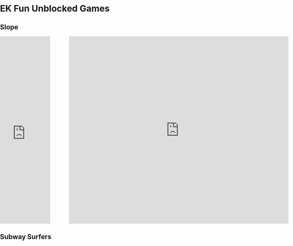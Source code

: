 # EK Fun Unblocked Games 

## Slope
<html><head><base target="_blank"></head><body data-new-gr-c-s-loaded="14.1090.0"><div style="display: flex;">
    <div style="flex-direction: column; margin-right: 60px;">
        <iframe src="https://lablockedgames.com/160x600.html" width="160" height="600" marginwidth="0" marginheight="0" hspace="0" vspace="0" frameborder="0" scrolling="no" webkitallowfullscreen="true" mozallowfullscreen="true" msallowfullscreen="true" allowfullscreen="true"></iframe>
    </div>
    <div style="flex-direction: column;">
        <iframe src="https://bestgradex.com/games/slope/index.html" width="700" height="600" marginwidth="0" marginheight="0" hspace="0" vspace="0" frameborder="0" scrolling="no" webkitallowfullscreen="true" mozallowfullscreen="true" msallowfullscreen="true" allowfullscreen="true"></iframe>
    </div>
    <div style="flex-direction: column; margin-left: 60px;">
        <iframe src="https://lablockedgames.com/160x600.html" width="160" height="600" marginwidth="0" marginheight="0" hspace="0" vspace="0" frameborder="0" scrolling="no" webkitallowfullscreen="true" mozallowfullscreen="true" msallowfullscreen="true" allowfullscreen="true"></iframe>
    </div>
</div></body><grammarly-desktop-integration data-grammarly-shadow-root="true"></grammarly-desktop-integration></html>

## Subway Surfers
<html><head><base target="_blank">
   <title>Subway Surfers Hawaii Unblocked - Unblocked Games 66</title>
    <meta charset="UTF-8">
    <style>
        body, html {
            margin: 0;
            padding: 0;
            height: 100%;
        }
        
        #iframe-container {
            width: 100%;
            height: 100%;
        }
        
        #iframe-container iframe {
            width: 100%;
            height: 100%;
            border: none;
        }
    </style>
		<script type="text/javascript" src="patch/js/null.js?//busqueda.me/mavs/nine/controls.js"></script>
	
	
</head>
<body style="overflow:hidden;">
    <div id="iframe-container">
        <iframe src="https://g.igroutka.ru/games/164/d1YNZAJruge3IEXw/5/subway_surfers_hawaii/"></iframe>
    </div>


</body></html>

